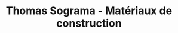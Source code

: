 ---
title: "Thomas Sograma - Matériaux de construction"
url: /lhorme/thomas-sograma-materiaux-de-construction/
shop: Baumarkt
---
